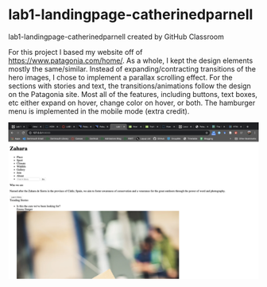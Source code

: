 # lab1-landingpage-catherinedparnell
lab1-landingpage-catherinedparnell created by GitHub Classroom

For this project I based my website off of https://www.patagonia.com/home/. 
As a whole, I kept the design elements mostly the same/similar. 
Instead of expanding/contracting transitions of the hero images, I chose to implement a parallax scrolling effect.
For the sections with stories and text, the transitions/animations follow the design on the Patagonia site.
Most all of the features, including buttons, text boxes, etc either expand on hover, change color on hover, or both.
The hamburger menu is implemented in the mobile mode (extra credit).

![Image description](https://github.com/dartmouth-cs52-20S/lab1-landingpage-catherinedparnell/blob/gh-pages/Screen%20Shot%202020-04-02%20at%209.11.34%20PM.png)


